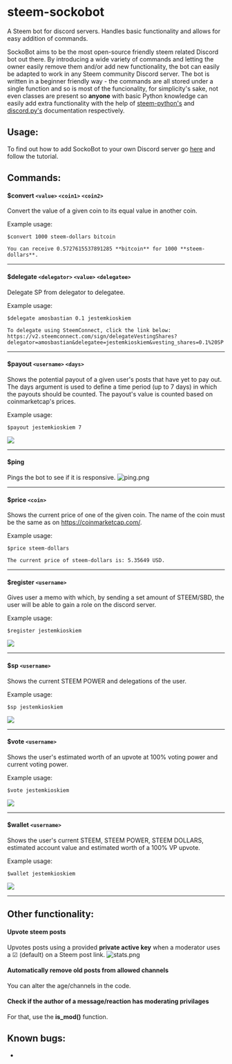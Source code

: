 # steem-sockobot
A Steem bot for discord servers. Handles basic functionality and allows for easy addition of commands.

SockoBot aims to be the most open-source friendly steem related Discord bot out there. By introducing a wide variety of commands and letting the owner easily remove them and/or add new functionality, the bot can easily be adapted to work in any Steem community Discord server. The bot is written in a beginner friendly way - the commands are all stored under a single function and so is most of the funcionality, for simplicity's sake, not even classes are present so **anyone** with basic Python knowledge can easily add extra functionality with the help of [steem-python's](http://steem.readthedocs.io/en/latest/index.html) and [discord.py's](https://discordpy.readthedocs.io/en/latest/) documentation respectively.

## Usage:

To find out how to add SockoBot to your own Discord server go [here](https://github.com/amosbastian/steem-sockobot/wiki) and follow the tutorial.

## Commands:

#### $convert `<value>` `<coin1>` `<coin2>`
Convert the value of a given coin to its equal value in another coin.

Example usage:
```
$convert 1000 steem-dollars bitcoin

You can receive 0.5727615537891285 **bitcoin** for 1000 **steem-dollars**.
```

---

#### $delegate `<delegator>` `<value>` `<delegatee>`
Delegate SP from delegator to delegatee.

Example usage:

```
$delegate amosbastian 0.1 jestemkioskiem

To delegate using SteemConnect, click the link below: 
https://v2.steemconnect.com/sign/delegateVestingShares?delegator=amosbastian&delegatee=jestemkioskiem&vesting_shares=0.1%20SP
```

---

#### $payout `<username>` `<days>` 
Shows the potential payout of a given user's posts that have yet to pay out. The days argument is used to define a time period (up to 7 days) in which the payouts should be counted. The payout's value is counted based on coinmarketcap's prices.

Example usage:
```
$payout jestemkioskiem 7
``` 

![](https://i.imgur.com/yhshKbe.png)

---

#### $ping 
Pings the bot to see if it is responsive.
![ping.png](https://i.imgur.com/6kWkzjO.png)

---

#### $price `<coin>`
Shows the current price of one of the given coin. The name of the coin must be the same as on https://coinmarketcap.com/.

Example usage:

```
$price steem-dollars
    
The current price of steem-dollars is: 5.35649 USD.
```

---

#### $register `<username>`
Gives user a memo with which, by sending a set amount of STEEM/SBD, the user will be able to gain a role on the discord server. 

Example usage:

```
$register jestemkioskiem
```

![](https://camo.githubusercontent.com/1d2f42f41dc0952608ab30a096ecc9313017fe1f/68747470733a2f2f692e696d6775722e636f6d2f506948775942702e706e67)

---

#### $sp `<username>`
Shows the current STEEM POWER and delegations of the user.

Example usage:

```
$sp jestemkioskiem
```

![](https://i.imgur.com/QnbHjgW.png)

---

#### $vote `<username>`
Shows the user's estimated worth of an upvote at 100% voting power and current voting power.

Example usage:

```
$vote jestemkioskiem
```

![](https://i.imgur.com/VXfD5EE.png)

---

#### $wallet `<username>`
Shows the user's current STEEM, STEEM POWER, STEEM DOLLARS, estimated account value and estimated worth of a 100% VP upvote.

Example usage:

```
$wallet jestemkioskiem
```

![](https://i.imgur.com/ck7gwbS.png)

---

## Other functionality:

#### Upvote steem posts
Upvotes posts using a provided **private active key** when a moderator uses a ☑ (default) on a Steem post link.
![stats.png](https://steemitimages.com/0x0/https://res.cloudinary.com/hpiynhbhq/image/upload/v1514307010/gq6pewla6ild673qpddn.png)

#### Automatically remove old posts from allowed channels
You can alter the age/channels in the code.

#### Check if the author of a message/reaction has moderating privilages
For that, use the **is_mod()** function.

## Known bugs:
* 

